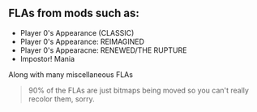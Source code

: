 ## FLAs from mods such as:

- Player 0's Appearance (CLASSIC)
- Player 0's Appearance: REIMAGINED
- Player 0's Appearacne: RENEWED/THE RUPTURE
- Impostor! Mania

Along with many miscellaneous FLAs

> 90% of the FLAs are just bitmaps being moved so you can't really recolor them, sorry.
